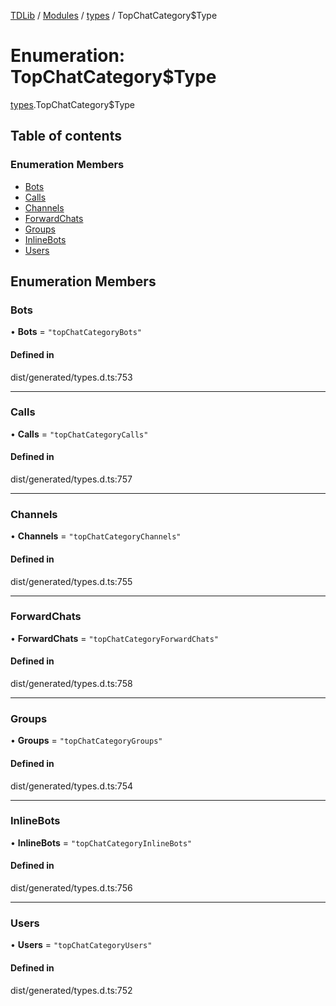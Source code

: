 [TDLib](../README.md) / [Modules](../modules.md) / [types](../modules/types.md) / TopChatCategory$Type

# Enumeration: TopChatCategory$Type

[types](../modules/types.md).TopChatCategory$Type

## Table of contents

### Enumeration Members

- [Bots](types.TopChatCategory_Type.md#bots)
- [Calls](types.TopChatCategory_Type.md#calls)
- [Channels](types.TopChatCategory_Type.md#channels)
- [ForwardChats](types.TopChatCategory_Type.md#forwardchats)
- [Groups](types.TopChatCategory_Type.md#groups)
- [InlineBots](types.TopChatCategory_Type.md#inlinebots)
- [Users](types.TopChatCategory_Type.md#users)

## Enumeration Members

### Bots

• **Bots** = ``"topChatCategoryBots"``

#### Defined in

dist/generated/types.d.ts:753

___

### Calls

• **Calls** = ``"topChatCategoryCalls"``

#### Defined in

dist/generated/types.d.ts:757

___

### Channels

• **Channels** = ``"topChatCategoryChannels"``

#### Defined in

dist/generated/types.d.ts:755

___

### ForwardChats

• **ForwardChats** = ``"topChatCategoryForwardChats"``

#### Defined in

dist/generated/types.d.ts:758

___

### Groups

• **Groups** = ``"topChatCategoryGroups"``

#### Defined in

dist/generated/types.d.ts:754

___

### InlineBots

• **InlineBots** = ``"topChatCategoryInlineBots"``

#### Defined in

dist/generated/types.d.ts:756

___

### Users

• **Users** = ``"topChatCategoryUsers"``

#### Defined in

dist/generated/types.d.ts:752
